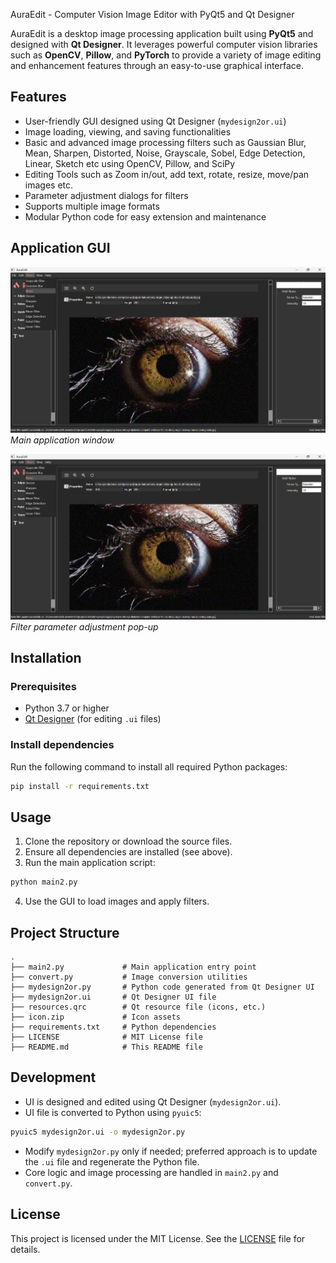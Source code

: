 AuraEdit - Computer Vision Image Editor with PyQt5 and Qt Designer

AuraEdit is a desktop image processing application built using **PyQt5** and designed with **Qt Designer**. It leverages powerful computer vision libraries such as **OpenCV**, **Pillow**, and **PyTorch** to provide a variety of image editing and enhancement features through an easy-to-use graphical interface.


## Features

- User-friendly GUI designed using Qt Designer (`mydesign2or.ui`)
- Image loading, viewing, and saving functionalities
- Basic and advanced image processing filters such as Gaussian Blur, Mean, Sharpen, Distorted, Noise, Grayscale, Sobel, Edge Detection, Linear, Sketch etc using OpenCV, 
  Pillow, and SciPy
- Editing Tools such as Zoom in/out, add text, rotate, resize, move/pan images etc.
- Parameter adjustment dialogs for filters
- Supports multiple image formats
- Modular Python code for easy extension and maintenance


## Application GUI

![Main Window](image.png)  
*Main application window*

![Filter Dialog](image.png)  
*Filter parameter adjustment pop-up*


## Installation

### Prerequisites

- Python 3.7 or higher
- [Qt Designer](https://doc.qt.io/qt-5/qtdesigner-manual.html) (for editing `.ui` files)

### Install dependencies

Run the following command to install all required Python packages:

```bash
pip install -r requirements.txt
````


## Usage

1. Clone the repository or download the source files.
2. Ensure all dependencies are installed (see above).
3. Run the main application script:

```bash
python main2.py
```

4. Use the GUI to load images and apply filters.


## Project Structure

```
.
├── main2.py             # Main application entry point
├── convert.py           # Image conversion utilities
├── mydesign2or.py       # Python code generated from Qt Designer UI
├── mydesign2or.ui       # Qt Designer UI file
├── resources.qrc        # Qt resource file (icons, etc.)
├── icon.zip             # Icon assets
├── requirements.txt     # Python dependencies
├── LICENSE              # MIT License file
├── README.md            # This README file
```


## Development

* UI is designed and edited using Qt Designer (`mydesign2or.ui`).
* UI file is converted to Python using `pyuic5`:

```bash
pyuic5 mydesign2or.ui -o mydesign2or.py
```

* Modify `mydesign2or.py` only if needed; preferred approach is to update the `.ui` file and regenerate the Python file.
* Core logic and image processing are handled in `main2.py` and `convert.py`.


## License

This project is licensed under the MIT License. See the [LICENSE](LICENSE) file for details.
